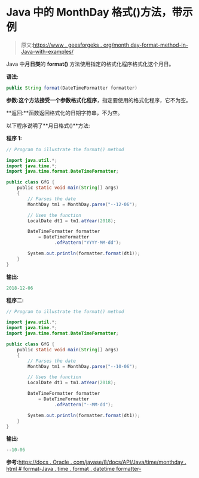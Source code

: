 # Java 中的 MonthDay 格式()方法，带示例

> 原文:[https://www . geesforgeks . org/month day-format-method-in-Java-with-examples/](https://www.geeksforgeeks.org/monthday-format-method-in-java-with-examples/)

Java 中**月日类**的 **format()** 方法使用指定的格式化程序格式化这个月日。

**语法:**

```java
public String format(DateTimeFormatter formatter)
```

**参数:**这个方法接受一个参数**格式化程序**，指定要使用的格式化程序，它不为空。

**返回:**函数返回格式化的日期字符串，不为空。

以下程序说明了**月日格式()**方法:

**程序 1:**

```java
// Program to illustrate the format() method

import java.util.*;
import java.time.*;
import java.time.format.DateTimeFormatter;

public class GfG {
    public static void main(String[] args)
    {
        // Parses the date
        MonthDay tm1 = MonthDay.parse("--12-06");

        // Uses the function
        LocalDate dt1 = tm1.atYear(2018);

        DateTimeFormatter formatter
            = DateTimeFormatter
                  .ofPattern("YYYY-MM-dd");

        System.out.println(formatter.format(dt1));
    }
}
```

**输出:**

```java
2018-12-06

```

**程序二:**

```java
// Program to illustrate the format() method

import java.util.*;
import java.time.*;
import java.time.format.DateTimeFormatter;

public class GfG {
    public static void main(String[] args)
    {
        // Parses the date
        MonthDay tm1 = MonthDay.parse("--10-06");

        // Uses the function
        LocalDate dt1 = tm1.atYear(2018);

        DateTimeFormatter formatter
            = DateTimeFormatter
                  .ofPattern("--MM-dd");

        System.out.println(formatter.format(dt1));
    }
}
```

**输出:**

```java
--10-06

```

**参考:**[https://docs . Oracle . com/javase/8/docs/API/Java/time/monthday . html # format-Java . time . format . datetime formatter-](https://docs.oracle.com/javase/8/docs/api/java/time/MonthDay.html#format-java.time.format.DateTimeFormatter-)